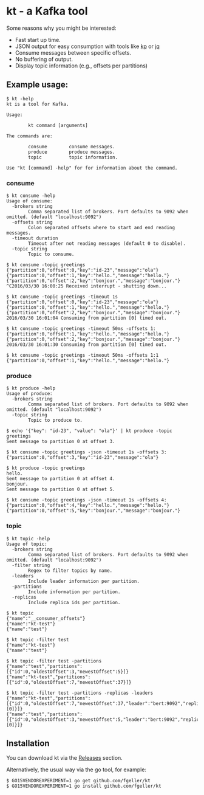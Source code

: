 # kt - a Kafka tool

Some reasons why you might be interested:

* Fast start up time.
* JSON output for easy consumption with tools like [kp](https://github.com/echojc/kp) or [jq](https://stedolan.github.io/jq/)
* Consume messages between specific offsets.
* No buffering of output.
* Display topic information (e.g., offsets per partitions)

## Example usage:

    $ kt -help
    kt is a tool for Kafka.

    Usage:

            kt command [arguments]

    The commands are:

            consume        consume messages.
            produce        produce messages.
            topic          topic information.

    Use "kt [command] -help" for for information about the command.

### consume

    $ kt consume -help
    Usage of consume:
      -brokers string
            Comma separated list of brokers. Port defaults to 9092 when omitted. (default "localhost:9092")
      -offsets string
            Colon separated offsets where to start and end reading messages.
      -timeout duration
            Timeout after not reading messages (default 0 to disable).
      -topic string
            Topic to consume.

    $ kt consume -topic greetings
    {"partition":0,"offset":0,"key":"id-23","message":"ola"}
    {"partition":0,"offset":1,"key":"hello.","message":"hello."}
    {"partition":0,"offset":2,"key":"bonjour.","message":"bonjour."}
    ^C2016/03/30 16:00:25 Received interrupt - shutting down...

    $ kt consume -topic greetings -timeout 1s
    {"partition":0,"offset":0,"key":"id-23","message":"ola"}
    {"partition":0,"offset":1,"key":"hello.","message":"hello."}
    {"partition":0,"offset":2,"key":"bonjour.","message":"bonjour."}
    2016/03/30 16:01:04 Consuming from partition [0] timed out.

    $ kt consume -topic greetings -timeout 50ms -offsets 1:
    {"partition":0,"offset":1,"key":"hello.","message":"hello."}
    {"partition":0,"offset":2,"key":"bonjour.","message":"bonjour."}
    2016/03/30 16:01:30 Consuming from partition [0] timed out.

    $ kt consume -topic greetings -timeout 50ms -offsets 1:1
    {"partition":0,"offset":1,"key":"hello.","message":"hello."}

### produce

    $ kt produce -help
    Usage of produce:
      -brokers string
            Comma separated list of brokers. Port defaults to 9092 when omitted. (default "localhost:9092")
      -topic string
            Topic to produce to.

    $ echo '{"key": "id-23", "value": "ola"}' | kt produce -topic greetings
    Sent message to partition 0 at offset 3.

    $ kt consume -topic greetings -json -timeout 1s -offsets 3:
    {"partition":0,"offset":3,"key":"id-23","message":"ola"}

    $ kt produce -topic greetings
    hello.
    Sent message to partition 0 at offset 4.
    bonjour.
    Sent message to partition 0 at offset 5.

    $ kt consume -topic greetings -json -timeout 1s -offsets 4:
    {"partition":0,"offset":4,"key":"hello.","message":"hello."}
    {"partition":0,"offset":5,"key":"bonjour.","message":"bonjour."}

### topic

    $ kt topic -help
    Usage of topic:
      -brokers string
            Comma separated list of brokers. Port defaults to 9092 when omitted. (default "localhost:9092")
      -filter string
            Regex to filter topics by name.
      -leaders
            Include leader information per partition.
      -partitions
            Include information per partition.
      -replicas
            Include replica ids per partition.

    $ kt topic
    {"name":"__consumer_offsets"}
    {"name":"kt-test"}
    {"name":"test"}

    $ kt topic -filter test
    {"name":"kt-test"}
    {"name":"test"}

    $ kt topic -filter test -partitions
    {"name":"test","partitions":[{"id":0,"oldestOffset":3,"newestOffset":5}]}
    {"name":"kt-test","partitions":[{"id":0,"oldestOffset":7,"newestOffset":37}]}

    $ kt topic -filter test -partitions -replicas -leaders
    {"name":"kt-test","partitions":[{"id":0,"oldestOffset":7,"newestOffset":37,"leader":"bert:9092","replicas":[0]}]}
    {"name":"test","partitions":[{"id":0,"oldestOffset":3,"newestOffset":5,"leader":"bert:9092","replicas":[0]}]}

## Installation

You can download kt via the [Releases](https://github.com/fgeller/kt/releases) section.

Alternatively, the usual way via the go tool, for example:

    $ GO15VENDOREXPERIMENT=1 go get github.com/fgeller/kt
    $ GO15VENDOREXPERIMENT=1 go install github.com/fgeller/kt
